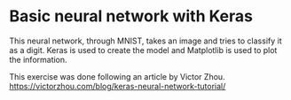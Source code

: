 # Basic neural network with Keras

This neural network, through MNIST, takes an image and tries to classify it as a digit. Keras is used to create the model and Matplotlib is used to plot the information.

This exercise was done following an article by Victor Zhou. https://victorzhou.com/blog/keras-neural-network-tutorial/
